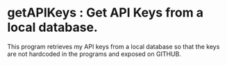 # getAPIKeys : Get API Keys from a local database.

This program retrieves my API keys from a local database so that the keys are not hardcoded in the programs and exposed on GITHUB.

